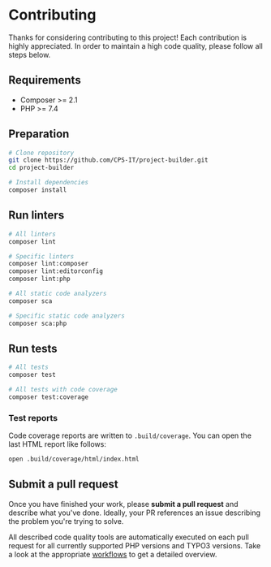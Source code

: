 # Contributing

Thanks for considering contributing to this project! Each contribution is
highly appreciated. In order to maintain a high code quality, please follow
all steps below.

## Requirements

- Composer >= 2.1
- PHP >= 7.4

## Preparation

```bash
# Clone repository
git clone https://github.com/CPS-IT/project-builder.git
cd project-builder

# Install dependencies
composer install
```

## Run linters

```bash
# All linters
composer lint

# Specific linters
composer lint:composer
composer lint:editorconfig
composer lint:php

# All static code analyzers
composer sca

# Specific static code analyzers
composer sca:php
```

## Run tests

```bash
# All tests
composer test

# All tests with code coverage
composer test:coverage
```

### Test reports

Code coverage reports are written to `.build/coverage`. You can open the
last HTML report like follows:

```bash
open .build/coverage/html/index.html
```

## Submit a pull request

Once you have finished your work, please **submit a pull request** and describe
what you've done. Ideally, your PR references an issue describing the problem
you're trying to solve.

All described code quality tools are automatically executed on each pull request
for all currently supported PHP versions and TYPO3 versions. Take a look at the
appropriate [workflows][3] to get a detailed overview.

[1]: https://ddev.readthedocs.io/en/stable/
[2]: .ddev/config.yaml
[3]: .github/workflows
